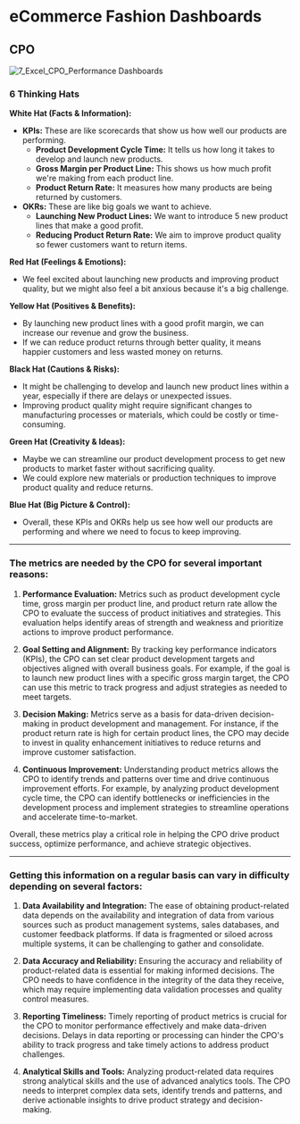 # eCommerce Fashion Dashboards

## CPO
![7_Excel_CPO_Performance Dashboards](https://github.com/Dillipmeher/E-commerce_Fashion_Project-Excel-R/assets/143451788/5a42e775-c104-4af2-a623-be4bc1601b65)



### 6 Thinking Hats

**White Hat (Facts & Information):**
- **KPIs:** These are like scorecards that show us how well our products are performing.
  - **Product Development Cycle Time:** It tells us how long it takes to develop and launch new products.
  - **Gross Margin per Product Line:** This shows us how much profit we're making from each product line.
  - **Product Return Rate:** It measures how many products are being returned by customers.
- **OKRs:** These are like big goals we want to achieve.
  - **Launching New Product Lines:** We want to introduce 5 new product lines that make a good profit.
  - **Reducing Product Return Rate:** We aim to improve product quality so fewer customers want to return items.

**Red Hat (Feelings & Emotions):**
- We feel excited about launching new products and improving product quality, but we might also feel a bit anxious because it's a big challenge.

**Yellow Hat (Positives & Benefits):**
- By launching new product lines with a good profit margin, we can increase our revenue and grow the business.
- If we can reduce product returns through better quality, it means happier customers and less wasted money on returns.

**Black Hat (Cautions & Risks):**
- It might be challenging to develop and launch new product lines within a year, especially if there are delays or unexpected issues.
- Improving product quality might require significant changes to manufacturing processes or materials, which could be costly or time-consuming.

**Green Hat (Creativity & Ideas):**
- Maybe we can streamline our product development process to get new products to market faster without sacrificing quality.
- We could explore new materials or production techniques to improve product quality and reduce returns.

**Blue Hat (Big Picture & Control):**
- Overall, these KPIs and OKRs help us see how well our products are performing and where we need to focus to keep improving.

---

### The metrics are needed by the CPO for several important reasons:

1. **Performance Evaluation:** Metrics such as product development cycle time, gross margin per product line, and product return rate allow the CPO to evaluate the success of product initiatives and strategies. This evaluation helps identify areas of strength and weakness and prioritize actions to improve product performance.

2. **Goal Setting and Alignment:** By tracking key performance indicators (KPIs), the CPO can set clear product development targets and objectives aligned with overall business goals. For example, if the goal is to launch new product lines with a specific gross margin target, the CPO can use this metric to track progress and adjust strategies as needed to meet targets.

3. **Decision Making:** Metrics serve as a basis for data-driven decision-making in product development and management. For instance, if the product return rate is high for certain product lines, the CPO may decide to invest in quality enhancement initiatives to reduce returns and improve customer satisfaction.

4. **Continuous Improvement:** Understanding product metrics allows the CPO to identify trends and patterns over time and drive continuous improvement efforts. For example, by analyzing product development cycle time, the CPO can identify bottlenecks or inefficiencies in the development process and implement strategies to streamline operations and accelerate time-to-market.

Overall, these metrics play a critical role in helping the CPO drive product success, optimize performance, and achieve strategic objectives.

---

### Getting this information on a regular basis can vary in difficulty depending on several factors:

1. **Data Availability and Integration:** The ease of obtaining product-related data depends on the availability and integration of data from various sources such as product management systems, sales databases, and customer feedback platforms. If data is fragmented or siloed across multiple systems, it can be challenging to gather and consolidate.

2. **Data Accuracy and Reliability:** Ensuring the accuracy and reliability of product-related data is essential for making informed decisions. The CPO needs to have confidence in the integrity of the data they receive, which may require implementing data validation processes and quality control measures.

3. **Reporting Timeliness:** Timely reporting of product metrics is crucial for the CPO to monitor performance effectively and make data-driven decisions. Delays in data reporting or processing can hinder the CPO's ability to track progress and take timely actions to address product challenges.

4. **Analytical Skills and Tools:** Analyzing product-related data requires strong analytical skills and the use of advanced analytics tools. The CPO needs to interpret complex data sets, identify trends and patterns, and derive actionable insights to drive product strategy and decision-making.


 










